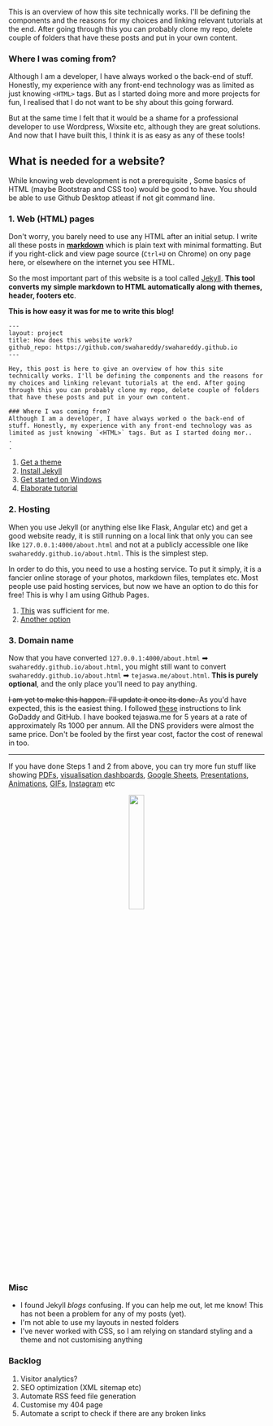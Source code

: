 This is an overview of how this site technically works. I'll be defining the components and the reasons for my choices and linking relevant tutorials at the end. After going through this you can probably clone my repo, delete couple of folders that have these posts and put in your own content.

### Where I was coming from?
Although I am a developer, I have always worked o the back-end of stuff. Honestly, my experience with any front-end technology was as limited as just knowing `<HTML>` tags. But as I started doing more and more projects for fun, I realised that I do not want to be shy about this going forward.

But at the same time I felt that it would be a shame for a professional developer to use Wordpress, Wixsite etc, although they are great solutions. And now that I have built this, I think it is as easy as any of these tools!

## What is needed for a website?
While knowing web development is not a prerequisite , Some basics of HTML (maybe Bootstrap and CSS too) would be good to have. You should be able to use Github Desktop atleast if not git command line.
### 1. Web (HTML) pages
Don't worry, you barely need to use any HTML after an initial setup. I write all these posts in **[markdown](https://commonmark.org/help/)** which is plain text with minimal formatting. But if you right-click and view page source (`Ctrl+U` on Chrome) on ony page here, or elsewhere on the internet you see HTML.

So the most important part of this website is a tool called [Jekyll](https://jekyllrb.com/). **This tool converts my simple markdown to HTML automatically along with themes, header, footers etc**.

**This is how easy it was for me to write this blog!**
```
---
layout: project
title: How does this website work?
github_repo: https://github.com/swahareddy/swahareddy.github.io
---

Hey, this post is here to give an overview of how this site technically works. I'll be defining the components and the reasons for my choices and linking relevant tutorials at the end. After going through this you can probably clone my repo, delete couple of folders that have these posts and put in your own content.

### Where I was coming from?
Although I am a developer, I have always worked o the back-end of stuff. Honestly, my experience with any front-end technology was as limited as just knowing `<HTML>` tags. But as I started doing mor..
.
.
```

1. [Get a theme](https://www.youtube.com/watch?v=u-RLu_8kwA0&t=291s)
2. [Install Jekyll](https://jekyllrb.com/docs/installation/windows/)
3. [Get started on Windows](https://www.youtube.com/watch?v=HlfvhkDuicc)
4. [Elaborate tutorial](https://www.youtube.com/watch?v=T1itpPvFWHI&list=PLLAZ4kZ9dFpOPV5C5Ay0pHaa0RJFhcmcB)


###  2. Hosting

When you use Jekyll (or anything else like Flask, Angular etc) and get a good website ready, it is still running on a local link that only you can see like `127.0.0.1:4000/about.html` and not at a publicly accessible one like `swahareddy.github.io/about.html`. This is the simplest step.

In order to do this, you need to use a hosting service. To put it simply, it is a fancier online storage of your photos, markdown files, templates etc. Most people use paid hosting services, but now we have an option to do this for free! This is why I am using Github Pages.

   1. [This](http://jmcglone.com/guides/github-pages/) was sufficient for me.
   2. [Another option](https://towardsdatascience.com/how-to-create-a-free-github-pages-website-53743d7524e1)

### 3. Domain name
Now that you have converted `127.0.0.1:4000/about.html` ➡ `swahareddy.github.io/about.html`, you  might still want to convert `swahareddy.github.io/about.html` ➡ `tejaswa.me/about.html`.
**This is purely optional**, and the only place you'll need to pay anything. 

<s>I am yet to make this happen. I'll update it once its done. </s> As you'd have expected, this is the easiest thing. I followed [these](https://medium.com/@JinnaBalu/godaddy-domain-with-github-pages-62aed906d4ef) instructions to link GoDaddy and GitHub. I have booked tejaswa.me for 5 years at a rate of approximately Rs 1000 per annum. All the DNS providers were almost the same price. Don't be fooled by the first year cost, factor the cost of renewal in too.

---

If you have done Steps 1 and 2 from above, you can try more fun stuff like showing [PDFs](myspotify.html), [visualisation dashboards](whatsapp_analytics.md), [Google Sheets](/blogs/self_learning.html), [Presentations](/blogs/ait_macroeco.html), [Animations](/blogs), [GIFs](/blogs), [Instagram](/blogs/instagram_preview.html) etc

<p align="center"><img src="https://media.giphy.com/media/M33UV4NDvkTHa/giphy.gif" width="24%"/></p>
<!-- <div style="width:10%;height:0;padding-bottom:58%;position:relative;"><iframe src="https://giphy.com/embed/M33UV4NDvkTHa" width="100%" height="100%" style="position:absolute" frameBorder="0" class="giphy-embed" allowFullScreen></iframe></div> -->

### Misc
* I found Jekyll *blogs* confusing. If you can help me out, let me know! This has not been a problem for any of my posts (yet).
* I'm not able to use my layouts in nested folders 
* I've never worked with CSS, so I am relying on standard styling and a theme and not customising anything

### Backlog
1. Visitor analytics?
2. SEO optimization (XML sitemap etc)
3. Automate RSS feed file generation
4. Customise my 404 page
5. Automate a script to check if there are any broken links
